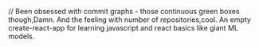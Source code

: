 // Been obsessed with commit graphs - those continuous green boxes though,Damn.
And the feeling with number of repositories,cool.
An empty create-react-app for learning javascript and react basics like giant ML models. 